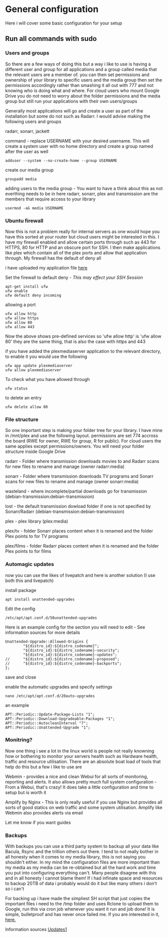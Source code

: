 # General configuration 
Here i will cover some basic configuration for your setup
## Run all commands with sudo

### Users and groups 
So there are a few ways of doing this but a way i like to use is having a different user and group for all applications and a group called media that the relevant users are a member of. you can then set permissions and ownership of your library to specific users and the media group then set the permissions accordingly rather than smashing it all out with 777 and not knowing who is doing what and where. For cloud users who mount Google Drive you do not need to worry about the folder permissions and the media group but still run your applications with their own users/groups

Generally most applications will go and create a user as part of the installation but some do not such as Radarr. I would advise making the following users and groups

radarr, sonarr, jackett

command - replace USERNAME with your desired username. This will create a system user with no home directory and create a group named after the user as well
```
adduser --system --no-create-home --group USERNAME
```

create our media group
```
groupadd media
```

adding users to the media group - You want to have a think about this as not everthing needs to be in here radarr, sonarr, plex and transmission are the members that require access to your library
```
usermod -aG media USERNAME
```

### Ubuntu firewall 
Now this is not a problem really for internal servers as one would hope you have this sorted at your router but cloud users might be interested in this. I have my firewall enabled and allow certain ports through such as 443 for HTTPS, 80 for HTTP and an obscure port for SSH. I then make applications like plex which contain all of the plex ports and allow that application through. My firewall has the default of deny all

i have uploaded my application file [here](/etc/ufw/applications.d/plexmediaserver) 

Set the firewall to default deny - *This may effect your SSH Session*
```
apt-get install ufw
ufw enable
ufw default deny incoming
```

allowing a port
```
ufw allow http
ufw allow https
ufw allow 80
ufw allow 443
```
Now the above shows pre-defined services so 'ufw allow http' is 'ufw allow 80' they are the same thing, that is also the case with https and 443

if you have added the plexmediaserver application to the relevant directory, to enable it you would use the following
```
ufw app update plexmediaserver
ufw allow plexmediaserver
```

To check what you have allowed through 
```
ufw status
```
to delete an entry
```
ufw delete allow 80
```


### File structure

So one important step is making your folder tree for your library. I have mine in /mnt/plex and use the following layout. permissions are set 774 accross the board (RWE for owner, RWE for group, R for public). For cloud users the same applies except permissions/owners. You will need your folder structure inside Google Drive

radarr - Folder where transmission downloads movies to and Radarr scans for new files to rename and manage (owner radarr:media)

sonarr - Folder where transmission downloads TV programs and Sonarr scans for new files to rename and manage (owner sonarr:media)

wasteland - where incomplete/partial downloads go for transmission (debian-transmission:debian-transmission)

lost - the default transmission dowload folder if one is not specified by Sonarr/Radarr (debian-transmission:debian-transmission)

plex - plex library (plex:media)

plex/tv - folder Sonarr places content when it is renamed and the folder Plex points to for TV programs 

plex/films - folder Radarr places content when it is renamed and the folder Plex points to for films

### Automagic updates

now you can use the likes of livepatch and here is another solution (I use both this and livepatch)

install package
```
apt install unattended-upgrades
```

Edit the config
```
/etc/apt/apt.conf.d/50unattended-upgrades
```

Here is an example config for the section you will need to edit - See information sources for more details
```
Unattended-Upgrade::Allowed-Origins {
        "${distro_id}:${distro_codename}";
        "${distro_id}:${distro_codename}-security";
        "${distro_id}:${distro_codename}-updates";
//      "${distro_id}:${distro_codename}-proposed";
//      "${distro_id}:${distro_codename}-backports";
};
```

save and close

enable the automatic upgrades and specify settings
```
nano /etc/apt/apt.conf.d/20auto-upgrades
```

an example 
```
APT::Periodic::Update-Package-Lists "1";
APT::Periodic::Download-Upgradeable-Packages "1";
APT::Periodic::AutocleanInterval "7";
APT::Periodic::Unattended-Upgrade "1";
```

### Monitring?

Now one thing i see a lot in the linux world is people not really knowning how or bothering to monitor your servers health such as Hardware health, traffic and resource utilisation. There are an absolute boat load of tools that help do this but a few i like to use are 

Webmin - provides a nice and clean Webui for all sorts of monitoring, reporting and alerts. It also allows pretty much full system configuration - From a Webui, that's crazy! It does take a little configuration and time to setup but is worth it

Amplify by Nginx - This is only really useful if you use Nginx but provides all sorts of good statics on web traffic and some system utilisation. Amplify like Webmin also provides alerts via email

Let me know if you want guides

### Backups

With backups you can use a third party system to backup all your data like Bacula, Rsync and the trillion others out there. I tend to not really bother in all honesty when it comes to my media library, this is not saying you shouldn't either. In my mind the configuration files are more important than my media as my media can be re-obtained but all the hard work and time you put into configuring everything can't. Many people disagree with this and in all honesty I cannot blame them! If i had infinate space and resources to backup 20TB of data i probably would do it but like many others i don't so i can't

For backing up i have made the simpliest SH script that just copies the important files i need to the /tmp folder and uses Rclone to upload them to Google, run this via cron job whenever you want it run and job done! It is simple, bulletproof and has never once failed me. If you are interested in it, [here.](/var/lib/SH_Backup.sh)

Information sources [Updates1](https://help.ubuntu.com/lts/serverguide/automatic-updates.html)
